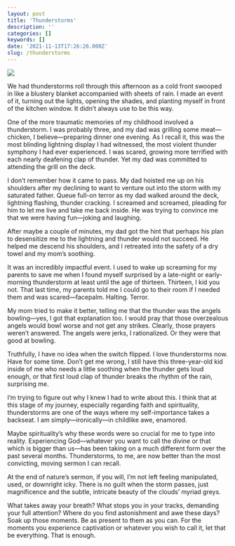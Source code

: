 ```yaml
---
layout: post
title: 'Thunderstorms'
description: ''
categories: []
keywords: []
date: '2021-11-13T17:26:26.000Z'
slug: /thunderstorms
---
```


![](https://images.unsplash.com/photo-1634963103133-a28701db95bd?ixid=MnwxMjA3fDB8MHxwaG90by1wYWdlfHx8fGVufDB8fHx8&ixlib=rb-1.2.1&auto=format&fit=crop&w=2000&q=90)

We had thunderstorms roll through this afternoon as a cold front swooped in like a blustery blanket accompanied with sheets of rain. I made an event of it, turning out the lights, opening the shades, and planting myself in front of the kitchen window. It didn’t always use to be this way.

One of the more traumatic memories of my childhood involved a thunderstorm. I was probably three, and my dad was grilling some meat—chicken, I believe—preparing dinner one evening. As I recall it, this was the most blinding lightning display I had witnessed, the most violent thunder symphony I had ever experienced. I was scared, growing more terrified with each nearly deafening clap of thunder. Yet my dad was committed to attending the grill on the deck.

I don’t remember how it came to pass. My dad hoisted me up on his shoulders after my declining to want to venture out into the storm with my saturated father. Queue full-on terror as my dad walked around the deck, lightning flashing, thunder cracking. I screamed and screamed, pleading for him to let me live and take me back inside. He was trying to convince me that we were having fun—joking and laughing.

After maybe a couple of minutes, my dad got the hint that perhaps his plan to desensitize me to the lightning and thunder would not succeed. He helped me descend his shoulders, and I retreated into the safety of a dry towel and my mom’s soothing.

It was an incredibly impactful event. I used to wake up screaming for my parents to save me when I found myself surprised by a late-night or early-morning thunderstorm at least until the age of thirteen. Thirteen, I kid you not. That last time, my parents told me I could go to their room if I needed them and was scared—facepalm. Halting. Terror.

My mom tried to make it better, telling me that the thunder was the angels bowling—yes, I got that explanation too. I would pray that those overzealous angels would bowl worse and not get any strikes. Clearly, those prayers weren’t answered. The angels were jerks, I rationalized. Or they were that good at bowling.

Truthfully, I have no idea when the switch flipped. I love thunderstorms now. Have for some time. Don’t get me wrong, I still have this three-year-old kid inside of me who needs a little soothing when the thunder gets loud enough, or that first loud clap of thunder breaks the rhythm of the rain, surprising me.

I’m trying to figure out why I knew I had to write about this. I think that at this stage of my journey, especially regarding faith and spirituality, thunderstorms are one of the ways where my self-importance takes a backseat. I am simply—ironically—in childlike awe, enamored.

Maybe spirituality’s why these words were so crucial for me to type into reality. Experiencing God—whatever you want to call the divine or that which is bigger than us—has been taking on a much different form over the past several months. Thunderstorms, to me, are now better than the most convicting, moving sermon I can recall.

At the end of nature’s sermon, if you will, I’m not left feeling manipulated, used, or downright icky. There is no guilt when the storm passes, just magnificence and the subtle, intricate beauty of the clouds’ myriad greys.

What takes away your breath? What stops you in your tracks, demanding your full attention? Where do you find astonishment and awe these days? Soak up those moments. Be as present to them as you can. For the moments you experience captivation or whatever you wish to call it, let that be everything. That is enough.
